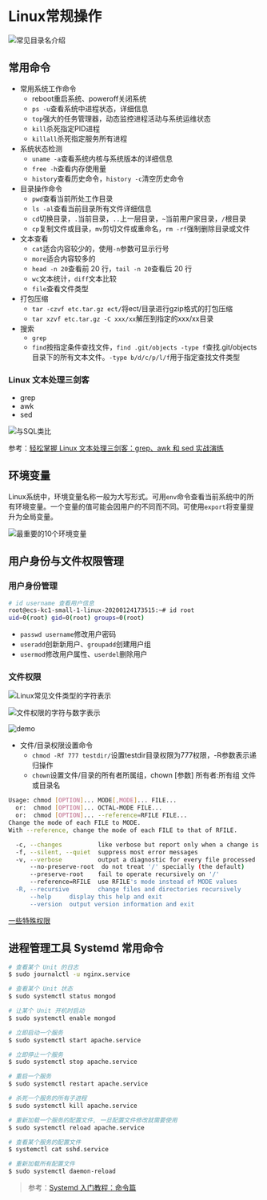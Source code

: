 # Linux常规操作

![常见目录名介绍](https://img.vim-cn.com/4f/997ad5a19156a30ad1c9c0cecdb8f6f1e65a6e.png)

## 常用命令

- 常用系统工作命令
  - reboot重启系统、poweroff关闭系统
  - `ps -u`查看系统中进程状态，详细信息
  - `top`强大的任务管理器，动态监控进程活动与系统运维状态
  - `kill`杀死指定PID进程
  - `killall`杀死指定服务所有进程
- 系统状态检测
  - `uname -a`查看系统内核与系统版本的详细信息
  - `free -h`查看内存使用量
  - `history`查看历史命令，`history -c`清空历史命令
- 目录操作命令
  - `pwd`查看当前所处工作目录
  - `ls -al`查看当前目录所有文件详细信息
  - `cd`切换目录，`.`当前目录，`..`上一层目录，`~`当前用户家目录，`/`根目录
  - `cp`复制文件或目录，`mv`剪切文件或重命名，`rm -rf`强制删除目录或文件
- 文本查看
  - `cat`适合内容较少的，使用`-n`参数可显示行号
  - `more`适合内容较多的
  - `head -n 20`查看前 20 行，`tail -n 20`查看后 20 行
  - `wc`文本统计，`diff`文本比较
  - `file`查看文件类型
- 打包压缩
  - `tar -czvf etc.tar.gz ect/`将ect/目录进行gzip格式的打包压缩
  - `tar xzvf etc.tar.gz -C xxx/xx`解压到指定的xxx/xx目录
- 搜索
  - `grep`
  - `find`按指定条件查找文件，`find .git/objects -type f`查找.git/objects目录下的所有文本文件。`-type b/d/c/p/l/f`用于指定查找文件类型

### Linux 文本处理三剑客

- grep
- awk
- sed

![与SQL类比](https://i.loli.net/2020/04/08/GKUlfpc4aJPEQVA.png)

参考：[轻松掌握 Linux 文本处理三剑客：grep、awk 和 sed 实战演练](https://zhuanlan.zhihu.com/p/83307402)

## 环境变量

Linux系统中，环境变量名称一般为大写形式。可用`env`命令查看当前系统中的所有环境变量。一个变量的值可能会因用户的不同而不同。可使用`export`将变量提升为全局变量。

![最重要的10个环境变量](https://img.vim-cn.com/33/973e013bbd7e79461104fc5c85a8d9f122d9e8.png)


## 用户身份与文件权限管理

### 用户身份管理

```bash
# id username 查看用户信息
root@ecs-kc1-small-1-linux-20200124173515:~# id root
uid=0(root) gid=0(root) groups=0(root)
```

- `passwd username`修改用户密码
- `useradd`创新新用户、`groupadd`创建用户组
- `usermod`修改用户属性、`userdel`删除用户

### 文件权限

![Linux常见文件类型的字符表示](https://img.vim-cn.com/9e/f19e939f7debc4fd9462c51afe1359d133a78e.png)

![文件权限的字符与数字表示](https://img.vim-cn.com/00/31b2267aa815b5665ef5f5e6671a5c853c60b7.png)

![demo](https://img.vim-cn.com/20/f0d7320e6efd5f2578fa4c79466dad8d5fb9f1.png)

- 文件/目录权限设置命令
  - `chmod -Rf 777 testdir/`设置testdir目录权限为777权限，-R参数表示递归操作
  - `chown`设置文件/目录的所有者所属组，chown [参数] 所有者:所有组 文件或目录名

```bash
Usage: chmod [OPTION]... MODE[,MODE]... FILE...
  or:  chmod [OPTION]... OCTAL-MODE FILE...
  or:  chmod [OPTION]... --reference=RFILE FILE...
Change the mode of each FILE to MODE.
With --reference, change the mode of each FILE to that of RFILE.

  -c, --changes          like verbose but report only when a change is made
  -f, --silent, --quiet  suppress most error messages
  -v, --verbose          output a diagnostic for every file processed
      --no-preserve-root  do not treat '/' specially (the default)
      --preserve-root    fail to operate recursively on '/'
      --reference=RFILE  use RFILE's mode instead of MODE values
  -R, --recursive        change files and directories recursively
      --help     display this help and exit
      --version  output version information and exit
```

[一些特殊权限](https://zhuanlan.zhihu.com/p/61306636)

## 进程管理工具 Systemd 常用命令

```bash
# 查看某个 Unit 的日志
$ sudo journalctl -u nginx.service

# 查看某个 Unit 状态
$ sudo systemctl status mongod

# 让某个 Unit 开机时启动
$ sudo systemctl enable mongod

# 立即启动一个服务
$ sudo systemctl start apache.service

# 立即停止一个服务
$ sudo systemctl stop apache.service

# 重启一个服务
$ sudo systemctl restart apache.service

# 杀死一个服务的所有子进程
$ sudo systemctl kill apache.service

# 重新加载一个服务的配置文件, 一旦配置文件修改就需要使用
$ sudo systemctl reload apache.service

# 查看某个服务的配置文件
$ systemctl cat sshd.service

# 重新加载所有配置文件
$ sudo systemctl daemon-reload
```

> 参考：[Systemd 入门教程：命令篇](http://www.ruanyifeng.com/blog/2016/03/systemd-tutorial-commands.html)
